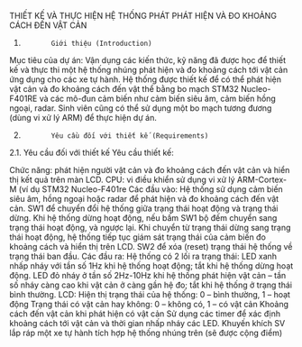 THIẾT KẾ VÀ THỰC HIỆN HỆ THỐNG PHÁT PHÁT HIỆN VÀ ĐO KHOẢNG CÁCH ĐẾN VẬT CẢN

1.            Giới thiệu (Introduction)
Mục tiêu của dự án: Vận dụng các kiến thức, kỹ năng đã được học để thiết kế và thực thi một hệ thống nhúng phát hiện và đo khoảng cách tới vật cản ứng dụng cho các xe tự hành. Hệ thống được thiết kế để có thể phát hiện vật cản và đo khoảng cách đến vật thể bằng bo mạch STM32 Nucleo-F401RE và các mô-đun cảm biến như cảm biến siêu âm, cảm biến hồng ngoại, radar. Sinh viên cũng có thể sử dụng một bo mạch tương đương (dùng vi xử lý ARM) để thực hiện dự án.

2.            Yêu cầu đối với thiết kế (Requirements)
2.1.        Yêu cầu đối với thiết kế
Yêu cầu thiết kế:

Chức năng: phát hiện người vật cản và đo khoảng cách đến vật cản và hiển thị kết quả trên màn LCD.
CPU: vi điều khiển sử dụng vi xử lý ARM-Cortex-M (ví dụ STM32 Nucleo-F401re
Các đầu vào:
Hệ thống sử dụng cảm biến siêu âm, hồng ngoại hoặc radar để phát hiện và đo khoảng cách đến vật cản.
SW1 để chuyển đổi hệ thống giữa trạng thái hoạt động và trạng thái dừng. Khi hệ thống dừng hoạt động, nếu bấm SW1 bộ đếm chuyển sang trạng thái hoạt động, và ngược lại. Khi chuyển từ trạng thái dừng sang trạng thái hoạt động, hệ thống tiếp tục giám sát trạng thái của cảm biến đo khoảng cách và hiển thị trên LCD.
SW2 để xóa (reset) trạng thái hệ thống về trạng thái ban đầu.
Các đầu ra:
Hệ thống có 2 lối ra trạng thái: LED xanh nhấp nháy với tần số 1Hz khi hệ thống hoạt động; tắt khi hệ thống dừng hoạt động. LED đỏ nháy ở tần số 2Hz-10Hz khi hệ thống phát hiện vật cản – tần số nháy càng cao khi vật cản ở càng gần hệ đo; tắt khi hệ thống ở trạng thái bình thường.
LCD:
Hiện thị trạng thái của hệ thống: 0 – bình thường, 1 – hoạt động
Trạng thái có vật cản hay không: 0 – không có, 1 – có vật cản
Khoảng cách đến vật cản khi phát hiện có vật cản
Sử dụng các timer để xác định khoảng cách tới vật cản và thời gian nhấp nháy các LED.
Khuyến khích SV lắp ráp một xe tự hành tích hợp hệ thống nhúng trên (sẽ được cộng điểm)
